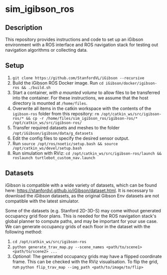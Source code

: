 # sim_igibson_ros
## Description
This repository provides instructions and code to set up an iGibson environment with a ROS interface and ROS navigation stack for testing out navigation algorithms or collecting data.

## Setup
1. `git clone https://github.com/StanfordVL/iGibson --recursive`
2. Build the iGibson ROS Docker image. Run `cd iGibson/docker/igibson-ros && ./build.sh`
3. Start a container, _with a mounted volume_ to allow files to be transferred into the container. For these instructions, we assume that the host directory is mounted at `/home/files`.
4. Overwrite all items in the catkin workspace with the contents of the `igibson-ros` folder from this repository: `rm /opt/catkin_ws/src/igibson-ros/* && cp -r /home/files/sim_igibson_ros/igibson-ros/* /opt/catkin_ws/src/igibson-ros/`
5. Transfer required datasets and meshes to the folder `/opt/iGibson/igibson/data/g_datasets`
6. Edit the config files to specify the desired sensor output.
7. Run `source /opt/ros/noetic/setup.bash && source /opt/catkin_ws/devel/setup.bash`
8. Run simulation with RViz: `cd /opt/catkin_ws/src/igibson-ros/launch && roslaunch turtlebot_custom_nav.launch`

## Datasets
iGibson is compatible with a wide variety of datasets, which can be found here: https://stanfordvl.github.io/iGibson/dataset.html. It is necessary to download the _iGibson_ datasets, as the original Gibson Env datasets are not compatible with the latest simulator.

Some of the datasets (e.g. Stanford 2D-3D-S) may come without generated occupancy grid floor plans. This is needed for the ROS navigation stack's global planner to compute paths, and may be important for your use case. We can generate occupancy grids of each floor in the dataset with the following method:

1. `cd /opt/catkin_ws/src/igibson-ros`
2. `python generate_trav_map.py --scene_names <path/to/scene1> <path/to/scene2> ...`
3. _Optional_: The generated occupancy grids may have a flipped coordinate frame. This can be checked with the RViz visualisation. To flip the grid, run `python flip_trav_map --img_path <path/to/image/to/flip>`